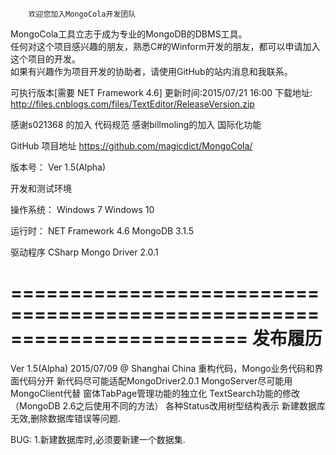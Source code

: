         欢迎您加入MongoCola开发团队    
       
MongoCola工具立志于成为专业的MongoDB的DBMS工具。     
任何对这个项目感兴趣的朋友，熟悉C#的Winform开发的朋友，都可以申请加入这个项目的开发。	 
如果有兴趣作为项目开发的协助者，请使用GitHub的站内消息和我联系。  

可执行版本[需要 NET Framework 4.6] 更新时间:2015/07/21 16:00
下载地址:  <http://files.cnblogs.com/files/TextEditor/ReleaseVersion.zip>
  
 
感谢s021368   的加入  代码规范
感谢billmoling的加入  国际化功能
  
GitHub 项目地址 <https://github.com/magicdict/MongoCola/>

版本号：
Ver 1.5(Alpha)

开发和测试环境

操作系统：
Windows 7
Windows 10

运行时：
NET Framework 4.6
MongoDB 3.1.5

驱动程序
CSharp Mongo Driver 2.0.1

========================================================================
发布履历
========================================================================
Ver 1.5(Alpha)  2015/07/09 @ Shanghai China
重构代码，Mongo业务代码和界面代码分开
新代码尽可能适配MongoDriver2.0.1
MongoServer尽可能用MongoClient代替
窗体TabPage管理功能的独立化
TextSearch功能的修改（MongoDB 2.6之后使用不同的方法）
各种Status改用树型结构表示
新建数据库无效,删除数据库错误等问题.

BUG:
1.新建数据库时,必须要新建一个数据集.
